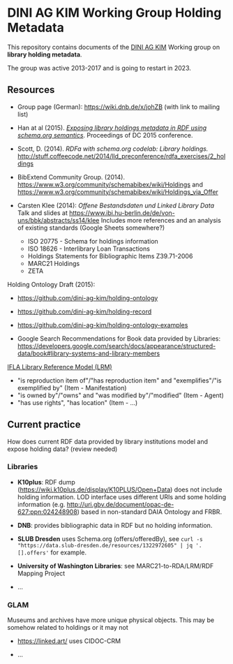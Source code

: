 # DINI AG KIM Working Group Holding Metadata

This repository contains documents of the [DINI AG KIM](https://wiki.dnb.de/display/DINIAGKIM) Working group on **library holding metadata**.

The group was active 2013-2017 and is going to restart in 2023.

## Resources

- Group page (German): https://wiki.dnb.de/x/johZB (with link to mailing list)

- Han at al (2015). *[Exposing library holdings metadata in RDF using schema.org semantics](https://dcpapers.dublincore.org/pubs/article/view/3772)*. Proceedings of DC 2015 conference.

- Scott, D. (2014). *RDFa with schema.org codelab: Library holdings.*
  http://stuff.coffeecode.net/2014/lld_preconference/rdfa_exercises/2_holdings

- BibExtend Community Group. (2014). https://www.w3.org/community/schemabibex/wiki/Holdings and https://www.w3.org/community/schemabibex/wiki/Holdings_via_Offer

- Carsten Klee (2014): *Offene Bestandsdaten und Linked Library Data*
  Talk and slides at https://www.ibi.hu-berlin.de/de/von-uns/bbk/abstracts/ss14/klee
  Includes more references and an analysis of existing standards (Google Sheets somewhere?)
  
   - ISO 20775 - Schema for holdings information
   - ISO 18626 - Interlibrary Loan Transactions
   - Holdings Statements for Bibliographic Items Z39.71-2006
   - MARC21 Holdings
   - ZETA

Holding Ontology Draft (2015):

- https://github.com/dini-ag-kim/holding-ontology
- https://github.com/dini-ag-kim/holding-record
- https://github.com/dini-ag-kim/holding-ontology-examples

- Google Search Recommendations for Book data provided by Libraries:
  https://developers.google.com/search/docs/appearance/structured-data/book#library-systems-and-library-members

[IFLA Library Reference Model (LRM)](https://www.iflastandards.info/lrm)
- "is reproduction item of"/"has reproduction item" and "exemplifies"/"is exemplified by" (Item - Manifestation)
- "is owned by"/"owns" and "was modified by"/"modified" (Item - Agent)
- "has use rights", "has location" (Item - ...)

## Current practice

How does current RDF data provided by library institutions model and expose holding data? (review needed)

### Libraries

- **K10plus**: RDF dump (https://wiki.k10plus.de/display/K10PLUS/Open+Data) does not include holding information. LOD interface uses different URIs and some holding information (e.g. http://uri.gbv.de/document/opac-de-627:ppn:024248908) based in non-standard DAIA Ontology and FRBR.

- **DNB**: provides bibliographic data in RDF but no holding information.

- **SLUB Dresden** uses Schema.org (offers/offeredBy), see `curl -s "https://data.slub-dresden.de/resources/1322972605" | jq '.[].offers'` for example.

- **University of Washington Libraries**: see MARC21-to-RDA/LRM/RDF Mapping Project

- ...

### GLAM

Museums and archives have more unique physical objects. This may be somehow related to holdings or it may not

- https://linked.art/ uses CIDOC-CRM

- ...

  

